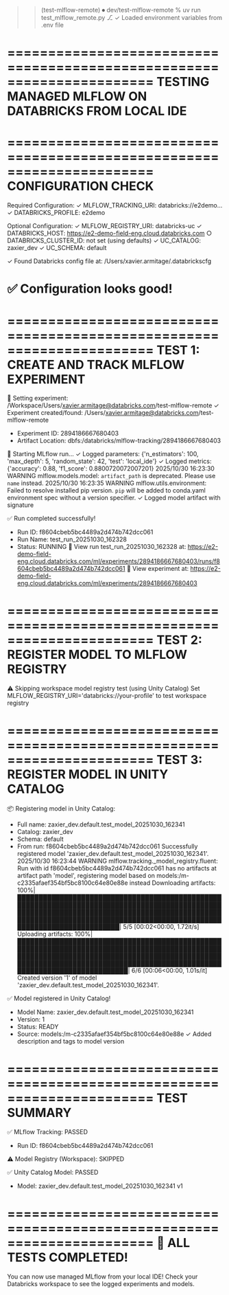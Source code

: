 

>> (test-mlflow-remote) ⏺ dev/test-mlflow-remote % uv run test_mlflow_remote.py                                                                                                                                                                                                   ⎇ 
✓ Loaded environment variables from .env file

======================================================================
TESTING MANAGED MLFLOW ON DATABRICKS FROM LOCAL IDE
======================================================================

======================================================================
CONFIGURATION CHECK
======================================================================

Required Configuration:
  ✓ MLFLOW_TRACKING_URI: databricks://e2demo...
  ✓ DATABRICKS_PROFILE: e2demo

Optional Configuration:
  ✓ MLFLOW_REGISTRY_URI: databricks-uc
  ✓ DATABRICKS_HOST: https://e2-demo-field-eng.cloud.databricks.com
  ○ DATABRICKS_CLUSTER_ID: not set (using defaults)
  ✓ UC_CATALOG: zaxier_dev
  ✓ UC_SCHEMA: default

✓ Found Databricks config file at: /Users/xavier.armitage/.databrickscfg

✅ Configuration looks good!
======================================================================


======================================================================
TEST 1: CREATE AND TRACK MLFLOW EXPERIMENT
======================================================================

📝 Setting experiment: /Workspace/Users/xavier.armitage@databricks.com/test-mlflow-remote
✓ Experiment created/found: /Users/xavier.armitage@databricks.com/test-mlflow-remote
  - Experiment ID: 2894186667680403
  - Artifact Location: dbfs:/databricks/mlflow-tracking/2894186667680403

🏃 Starting MLflow run...
✓ Logged parameters: {'n_estimators': 100, 'max_depth': 5, 'random_state': 42, 'test': 'local_ide'}
✓ Logged metrics: {'accuracy': 0.88, 'f1_score': 0.8800720072007201}
2025/10/30 16:23:30 WARNING mlflow.models.model: `artifact_path` is deprecated. Please use `name` instead.
2025/10/30 16:23:35 WARNING mlflow.utils.environment: Failed to resolve installed pip version. ``pip`` will be added to conda.yaml environment spec without a version specifier.
✓ Logged model artifact with signature

✅ Run completed successfully!
   - Run ID: f8604cbeb5bc4489a2d474b742dcc061
   - Run Name: test_run_20251030_162328
   - Status: RUNNING
🏃 View run test_run_20251030_162328 at: https://e2-demo-field-eng.cloud.databricks.com/ml/experiments/2894186667680403/runs/f8604cbeb5bc4489a2d474b742dcc061
🧪 View experiment at: https://e2-demo-field-eng.cloud.databricks.com/ml/experiments/2894186667680403

======================================================================
TEST 2: REGISTER MODEL TO MLFLOW REGISTRY
======================================================================

⚠ Skipping workspace model registry test (using Unity Catalog)
  Set MLFLOW_REGISTRY_URI='databricks://your-profile' to test workspace registry

======================================================================
TEST 3: REGISTER MODEL IN UNITY CATALOG
======================================================================

📦 Registering model in Unity Catalog:
   - Full name: zaxier_dev.default.test_model_20251030_162341
   - Catalog: zaxier_dev
   - Schema: default
   - From run: f8604cbeb5bc4489a2d474b742dcc061
Successfully registered model 'zaxier_dev.default.test_model_20251030_162341'.
2025/10/30 16:23:44 WARNING mlflow.tracking._model_registry.fluent: Run with id f8604cbeb5bc4489a2d474b742dcc061 has no artifacts at artifact path 'model', registering model based on models:/m-c2335afaef354bf5bc8100c64e80e88e instead
Downloading artifacts: 100%|████████████████████████████████████████████████████████████████████████████████████████████████████████████████████████████████████████████████████████████████████████████████████████████████████████████████████████| 5/5 [00:02<00:00,  1.72it/s]
Uploading artifacts: 100%|██████████████████████████████████████████████████████████████████████████████████████████████████████████████████████████████████████████████████████████████████████████████████████████████████████████████████████████| 6/6 [00:06<00:00,  1.01s/it]
Created version '1' of model 'zaxier_dev.default.test_model_20251030_162341'.

✅ Model registered in Unity Catalog!
   - Model Name: zaxier_dev.default.test_model_20251030_162341
   - Version: 1
   - Status: READY
   - Source: models:/m-c2335afaef354bf5bc8100c64e80e88e
✓ Added description and tags to model version

======================================================================
TEST SUMMARY
======================================================================

✅ MLflow Tracking: PASSED
   - Run ID: f8604cbeb5bc4489a2d474b742dcc061

⚠ Model Registry (Workspace): SKIPPED

✅ Unity Catalog Model: PASSED
   - Model: zaxier_dev.default.test_model_20251030_162341 v1

======================================================================
🎉 ALL TESTS COMPLETED!
======================================================================

You can now use managed MLflow from your local IDE!
Check your Databricks workspace to see the logged experiments and models.
```